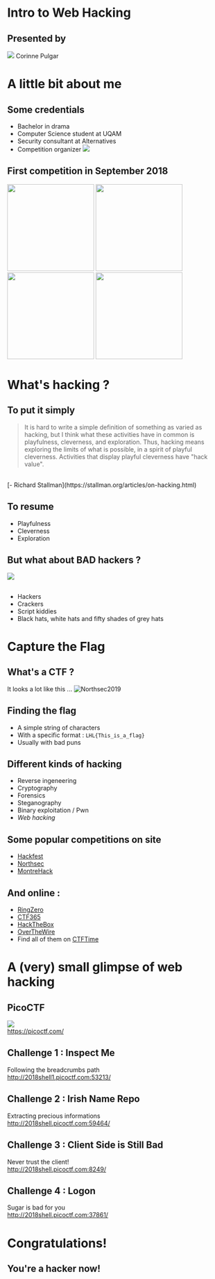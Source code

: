 # Intro to Web Hacking

## Presented by 
![](img/lighthouselabs-logo.png)
Corinne Pulgar

# A little bit about me
## Some credentials
+ Bachelor in drama
+ Computer Science student at UQAM
+ Security consultant at Alternatives
+ Competition organizer
![](img/AGEEI_logo2015.png)

## First competition in September 2018
<p float="left">
  <img src="img/cs-games.jpg" height="200" />
  <img src="img/nsec.jpg" height="200" /> 
  <img src="img/cs2019.png" height="200" />
  <img src="img/nsec-logo.png" height="200" />
</p>

# What's hacking ?

## To put it simply 
> It is hard to write a simple definition of something as varied as hacking, but I think what these activities have in common is playfulness, cleverness, and exploration. Thus, hacking means exploring the limits of what is possible, in a spirit of playful cleverness. Activities that display playful cleverness have "hack value".
</br>
[- Richard Stallman](https://stallman.org/articles/on-hacking.html)

## To resume 
+ Playfulness
+ Cleverness
+ Exploration

## But what about BAD hackers ?
![](img/hacker.png)

## 
+ Hackers
+ Crackers
+ Script kiddies
+ Black hats, white hats and fifty shades of grey hats

# Capture the Flag

## What's a CTF ?
It looks a lot like this ...
![Northsec2019](img/ctf.jpg)

## Finding the flag
+ A simple string of characters
+ With a specific format : `LHL{This_is_a_flag}`
+ Usually with bad puns

## Different kinds of hacking
+ Reverse ingeneering
+ Cryptography
+ Forensics
+ Steganography
+ Binary exploitation / Pwn
+ <em>Web hacking</em>

## Some popular competitions on site
+ [Hackfest](https://hackfest.ca/en/)
+ [Northsec](https://www.nsec.io/)
+ [MontreHack](https://montrehack.ca/)

## And online :
+ [RingZero](https://ringzer0ctf.com/)
+ [CTF365](https://ctf365.com/)
+ [HackTheBox](https://www.hackthebox.eu/)
+ [OverTheWire](http://overthewire.org/wargames/)
+ Find all of them on [CTFTime](https://ctftime.org/)

# A (very) small glimpse of web hacking
## PicoCTF
![](img/picoctf_logo.png)
</br>
https://picoctf.com/

## Challenge 1 : Inspect Me
Following the breadcrumbs path
</br>
http://2018shell1.picoctf.com:53213/

## Challenge 2 : Irish Name Repo
Extracting precious informations
</br>
http://2018shell.picoctf.com:59464/

## Challenge 3 : Client Side is Still Bad
Never trust the client!
</br>
http://2018shell.picoctf.com:8249/

## Challenge 4 : Logon
Sugar is bad for you
</br>
http://2018shell.picoctf.com:37861/

# Congratulations!
## You're a hacker now!